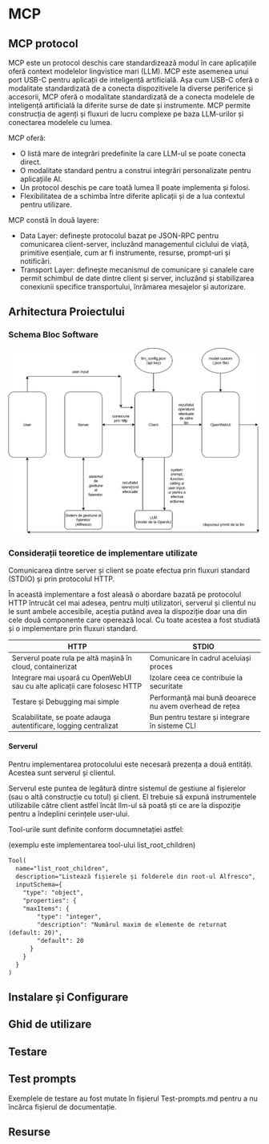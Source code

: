 # MCP

## MCP protocol

MCP este un protocol deschis care standardizează modul în care aplicațiile oferă context modelelor lingvistice mari (LLM). MCP este asemenea unui port USB-C pentru aplicații de inteligență artificială. Așa cum USB-C oferă o modalitate standardizată de a conecta dispozitivele la diverse periferice și accesorii, MCP oferă o modalitate standardizată de a conecta modelele de inteligență artificială la diferite surse de date și instrumente. MCP permite construcția de agenți și fluxuri de lucru complexe pe baza LLM-urilor și conectarea modelele cu lumea.

MCP oferă:

- O listă mare de integrări predefinite la care LLM-ul se poate conecta direct.
- O modalitate standard pentru a construi integrări personalizate pentru aplicațiile AI.
- Un protocol deschis pe care toată lumea îl poate implementa și folosi.
- Flexibilitatea de a schimba între diferite aplicații și de a lua contextul pentru utilizare.

MCP constă în două layere:

- Data Layer: definește protocolul bazat pe JSON-RPC pentru comunicarea client-server, incluzând managementul ciclului de viață, primitive esențiale, cum ar fi instrumente, resurse, prompt-uri și notificări.
- Transport Layer: definește mecanismul de comunicare și canalele care permit schimbul de date dintre client și server, incluzând și stabilizarea conexiunii specifice transportului, înrămarea mesajelor și autorizare.

## Arhitectura Proiectului

### Schema Bloc Software

![Schema_Bloc](Schema_Bloc.svg)

### Considerații teoretice de implementare utilizate

Comunicarea dintre server și client se poate efectua prin fluxuri standard (STDIO) și prin protocolul HTTP.

În această implementare a fost aleasă o abordare bazată pe protocolul HTTP întrucât cel mai adesea, pentru mulți utilizatori, serverul și clientul nu le sunt ambele accesibile, aceștia putând avea la dispoziție doar una din cele două componente care operează local.
Cu toate acestea a fost studiată și o implementare prin fluxuri standard.

| HTTP | STDIO |
| ---------- | --------- |
| Serverul poate rula pe altă mașină în cloud, containerizat | Comunicare în cadrul aceluiași proces |
| Integrare mai ușoară cu OpenWebUI sau cu alte aplicații care folosesc HTTP | Izolare ceea ce contribuie la securitate |
| Testare și Debugging mai simple | Performanță mai bună deoarece nu avem overhead de rețea |
| Scalabilitate, se poate adauga autentificare, logging centralizat | Bun pentru testare și integrare în sisteme CLI |

#### Serverul

Pentru implementarea protocolului este necesară prezența a două entități. Acestea sunt serverul și clientul.

Serverul este puntea de legătură dintre sistemul de gestiune al fișierelor (sau o altă construcție cu totul) și client. El trebuie să expună instrumentele utilizabile către client astfel încât llm-ul să poată ști ce are la dispoziție pentru a îndeplini cerințele user-ului.

Tool-urile sunt definite conform documnetației astfel:

(exemplu este implementarea tool-ului list_root_children)
```
Tool(
  name="list_root_children",
  description="Listează fișierele și folderele din root-ul Alfresco",
  inputSchema={
    "type": "object",
    "properties": {
    "maxItems": {
        "type": "integer",
        "description": "Numărul maxim de elemente de returnat (default: 20)",
        "default": 20
      }
    }
  }
)
```

## Instalare și Configurare

## Ghid de utilizare

## Testare

## Test prompts

Exemplele de testare au fost mutate în fișierul Test-prompts.md pentru a nu încărca fișierul de documentație.

## Resurse

